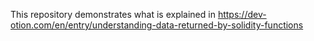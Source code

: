 This repository demonstrates what is explained in https://dev-otion.com/en/entry/understanding-data-returned-by-solidity-functions
